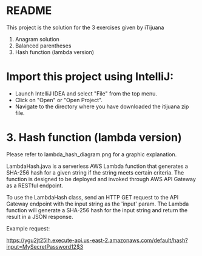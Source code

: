 # README

This project is the solution for the 3 exercises given by iTijuana
1. Anagram solution
2. Balanced parentheses
3. Hash function (lambda version)

# Import this project using IntelliJ:

- Launch IntelliJ IDEA and select "File" from the top menu.
- Click on "Open" or "Open Project".
- Navigate to the directory where you have downloaded the itijuana zip file.



# 3. Hash function (lambda version)

Please refer to lambda_hash_diagram.png for a graphic explanation.

LambdaHash.java is a serverless AWS Lambda function that generates a SHA-256 hash for a given string if the string meets certain criteria. The function is designed to be deployed and invoked through AWS API Gateway as a RESTful endpoint.

To use the LambdaHash class, send an HTTP GET request to the API Gateway endpoint with the input string as the 'input' param. The Lambda function will generate a SHA-256 hash for the input string and return the result in a JSON response.

Example request:

https://ygu2jt25lh.execute-api.us-east-2.amazonaws.com/default/hash?input=MySecretPassword12$3
